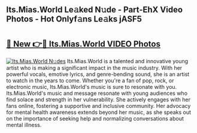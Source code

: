 ## Its.Mias.World Le𝚊ked N𝚞de - Part-EhX Video Photos - Hot Onlyf𝚊ns Le𝚊ks jASF5

# <h2><a href="http://ab27876.deff.icu/?id=Its.Mias.World">🔗 New 👉🔴 Its.Mias.World VIDEO Photos</a></h2>

[![Its.Mias.World N𝚞des](https://i.imgur.com/rIISA9y.gif)](http://ab27876.deff.icu/?id=Its.Mias.World)
Its.Mias.World is a talented and innovative young artist who is making a significant impact in the music industry. With her powerful vocals, emotive lyrics, and genre-bending sound, she is an artist to watch in the years to come. Whether you're a fan of pop, rock, or electronic music, Its.Mias.World's music is sure to resonate with you. Its.Mias.World's music and message resonate with young audiences who find solace and strength in her vulnerability. She actively engages with her fans online, fostering a supportive and inclusive community. Her advocacy for mental health awareness extends beyond her music, as she speaks out on the importance of seeking help and normalizing conversations about mental illness.
